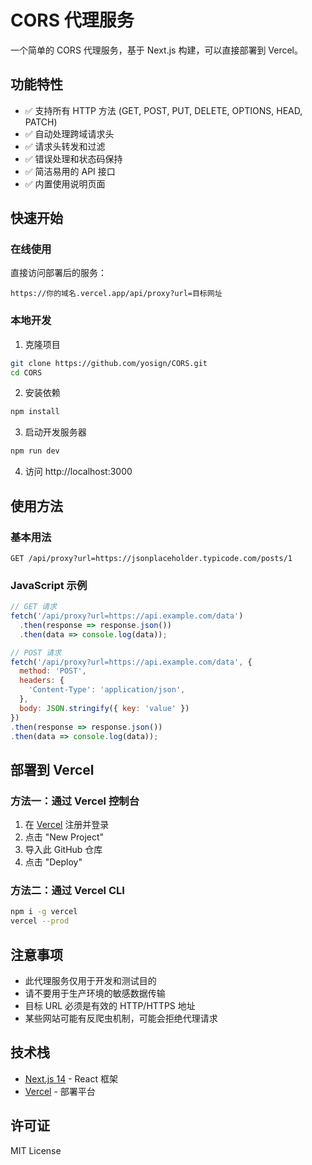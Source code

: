 # CORS 代理服务

一个简单的 CORS 代理服务，基于 Next.js 构建，可以直接部署到 Vercel。

## 功能特性

- ✅ 支持所有 HTTP 方法 (GET, POST, PUT, DELETE, OPTIONS, HEAD, PATCH)
- ✅ 自动处理跨域请求头
- ✅ 请求头转发和过滤
- ✅ 错误处理和状态码保持
- ✅ 简洁易用的 API 接口
- ✅ 内置使用说明页面

## 快速开始

### 在线使用

直接访问部署后的服务：

```
https://你的域名.vercel.app/api/proxy?url=目标网址
```

### 本地开发

1. 克隆项目
```bash
git clone https://github.com/yosign/CORS.git
cd CORS
```

2. 安装依赖
```bash
npm install
```

3. 启动开发服务器
```bash
npm run dev
```

4. 访问 http://localhost:3000

## 使用方法

### 基本用法

```
GET /api/proxy?url=https://jsonplaceholder.typicode.com/posts/1
```

### JavaScript 示例

```javascript
// GET 请求
fetch('/api/proxy?url=https://api.example.com/data')
  .then(response => response.json())
  .then(data => console.log(data));

// POST 请求
fetch('/api/proxy?url=https://api.example.com/data', {
  method: 'POST',
  headers: {
    'Content-Type': 'application/json',
  },
  body: JSON.stringify({ key: 'value' })
})
.then(response => response.json())
.then(data => console.log(data));
```

## 部署到 Vercel

### 方法一：通过 Vercel 控制台

1. 在 [Vercel](https://vercel.com) 注册并登录
2. 点击 "New Project"
3. 导入此 GitHub 仓库
4. 点击 "Deploy"

### 方法二：通过 Vercel CLI

```bash
npm i -g vercel
vercel --prod
```

## 注意事项

- 此代理服务仅用于开发和测试目的
- 请不要用于生产环境的敏感数据传输
- 目标 URL 必须是有效的 HTTP/HTTPS 地址
- 某些网站可能有反爬虫机制，可能会拒绝代理请求

## 技术栈

- [Next.js 14](https://nextjs.org/) - React 框架
- [Vercel](https://vercel.com/) - 部署平台

## 许可证

MIT License 